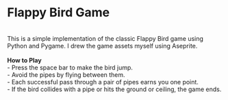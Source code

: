 # Flappy Bird Game<br/>
<br/>
This is a simple implementation of the classic Flappy Bird game using Python and Pygame. I drew the game assets myself using Aseprite.<br/>
<br/>
<strong>How to Play</strong><br/>
- Press the space bar to make the bird jump.<br/>
- Avoid the pipes by flying between them.<br/>
- Each successful pass through a pair of pipes earns you one point.<br/>
- If the bird collides with a pipe or hits the ground or ceiling, the game ends.<br/>
